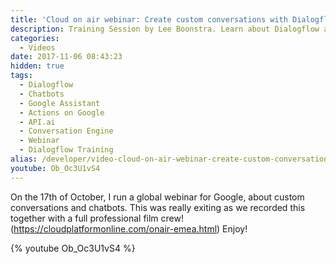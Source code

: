 ```yaml
---
title: 'Cloud on air webinar: Create custom conversations with Dialogflow'
description: Training Session by Lee Boonstra. Learn about Dialogflow and Chatbots.
categories:
  - Videos
date: 2017-11-06 08:43:23
hidden: true
tags: 
  - Dialogflow
  - Chatbots
  - Google Assistant
  - Actions on Google
  - API.ai
  - Conversation Engine
  - Webinar
  - Dialogflow Training
alias: /developer/video-cloud-on-air-webinar-create-custom-conversations-with-dialogflow/
youtube: Ob_Oc3U1vS4
---
```


On the 17th of October, I run a global webinar for Google, about custom conversations and chatbots. This was really exiting as we recorded this together with a full professional film crew!(https://cloudplatformonline.com/onair-emea.html) Enjoy! 
<!--more-->

{% youtube Ob_Oc3U1vS4 %}

